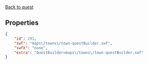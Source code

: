 # <no name available>

<no description available>

[Back to quest](../quests.md)

## Properties

```json
{
    "id": 291,
    "swf": "maps\/towns\/town-questBuilder.swf",
    "swfX": "none",
    "extra": "QuestBuilder=maps\/towns\/town-questBuilder.swf"
}
```


